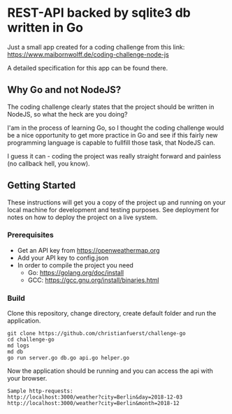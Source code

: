 # REST-API backed by sqlite3 db written in Go

Just a small app created for a coding challenge from this link:
https://www.maibornwolff.de/coding-challenge-node-js

A detailed specification for this app can be found there.

## Why Go and not NodeJS?

The coding challenge clearly states that the project should be written in NodeJS, so what the heck are you doing?

I'am in the process of learning Go, so I thought the coding challenge would be a nice opportunity to get more practice in Go and see if this fairly new programming language is capable to fullfill those task, that NodeJS can.

I guess it can - coding the project was really straight forward and painless (no callback hell, you know).

## Getting Started

These instructions will get you a copy of the project up and running on your local machine for development and testing purposes. See deployment for notes on how to deploy the project on a live system.

### Prerequisites

- Get an API key from https://openweathermap.org
- Add your API key to config.json
- In order to compile the project you need
    - Go: https://golang.org/doc/install
    - GCC: https://gcc.gnu.org/install/binaries.html

### Build

Clone this repository, change directory, create default folder and run the application.

```
git clone https://github.com/christianfuerst/challenge-go
cd challenge-go
md logs
md db
go run server.go db.go api.go helper.go
```

Now the application should be running and you can access the api with your browser.

```
Sample http-requests:
http://localhost:3000/weather?city=Berlin&day=2018-12-03
http://localhost:3000/weather?city=Berlin&month=2018-12
```


